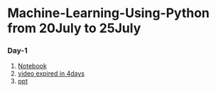 # Machine-Learning-Using-Python from 20July to 25July

### Day-1
1. [Notebook](https://github.com/AP-State-Skill-Development-Corporation/Machine-Learning-Using-Python-AB1/Day-1/blob/master/01_Day1.ipynb)
2. [video expired in 4days](https://transcripts.gotomeeting.com/#/s/d90478ee7daed7ea6709a84c762df0d43d6a9cc18151eff3ad3583cb826d5719)
3. [ppt](https://github.com/AP-State-Skill-Development-Corporation/Machine-Learning-Using-Python-AB1/Day-1/blob/master/Machine%20Learning%20with%20Python.pdf)